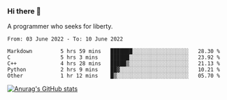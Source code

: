 ### Hi there 👋

<!--
**shejialuo/shejialuo** is a ✨ _special_ ✨ repository because its `README.md` (this file) appears on your GitHub profile.

Here are some ideas to get you started:

- 🔭 I’m currently working on ...
- 🌱 I’m currently learning ...
- 👯 I’m looking to collaborate on ...
- 🤔 I’m looking for help with ...
- 💬 Ask me about ...
- 📫 How to reach me: ...
- 😄 Pronouns: ...
- ⚡ Fun fact: ...
-->

A programmer who seeks for liberty.

<!--START_SECTION:waka-->

```text
From: 03 June 2022 - To: 10 June 2022

Markdown         5 hrs 59 mins   ███████░░░░░░░░░░░░░░░░░░   28.30 %
C                5 hrs 3 mins    ██████░░░░░░░░░░░░░░░░░░░   23.92 %
C++              4 hrs 28 mins   █████▒░░░░░░░░░░░░░░░░░░░   21.13 %
Python           2 hrs 9 mins    ██▓░░░░░░░░░░░░░░░░░░░░░░   10.21 %
Other            1 hr 12 mins    █▒░░░░░░░░░░░░░░░░░░░░░░░   05.70 %
```

<!--END_SECTION:waka-->

[![Anurag's GitHub stats](https://github-readme-stats.vercel.app/api?username=shejialuo&show_icons=true&theme=dracula)](https://github.com/anuraghazra/github-readme-stats)
